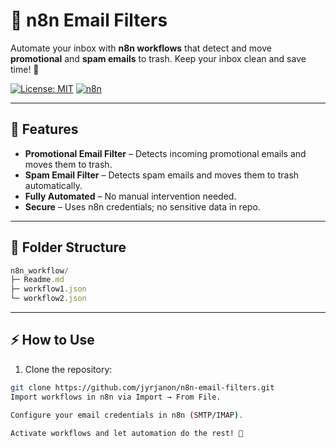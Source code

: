 # 📨 n8n Email Filters

Automate your inbox with **n8n workflows** that detect and move **promotional** and **spam emails** to trash. Keep your inbox clean and save time! 🚀

[![License: MIT](https://img.shields.io/badge/License-MIT-yellow.svg)](https://opensource.org/licenses/MIT)
[![n8n](https://img.shields.io/badge/n8n-Automation-orange)](https://n8n.io)

---

## 🌟 Features

- **Promotional Email Filter** – Detects incoming promotional emails and moves them to trash.  
- **Spam Email Filter** – Detects spam emails and moves them to trash automatically.  
- **Fully Automated** – No manual intervention needed.  
- **Secure** – Uses n8n credentials; no sensitive data in repo.  

---

## 📂 Folder Structure
```javascript
n8n_workflow/
├─ Readme.md
├─ workflow1.json
└─ workflow2.json

```
---

## ⚡ How to Use

1. Clone the repository:
```bash
git clone https://github.com/jyrjanon/n8n-email-filters.git
Import workflows in n8n via Import → From File.

Configure your email credentials in n8n (SMTP/IMAP).

Activate workflows and let automation do the rest! 🎉